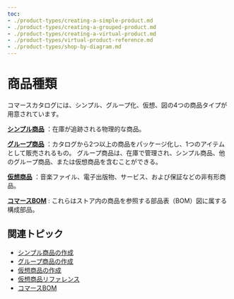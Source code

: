 ```yaml
---
toc:
- ./product-types/creating-a-simple-product.md
- ./product-types/creating-a-grouped-product.md
- ./product-types/creating-a-virtual-product.md
- ./product-types/virtual-product-reference.md
- ./product-types/shop-by-diagram.md
---
```

# 商品種類

コマースカタログには、シンプル、グループ化、仮想、図の4つの商品タイプが用意されています。

[**シンプル商品**](./product-types/creating-a-simple-product.md) ：在庫が追跡される物理的な商品。

[**グループ商品**](./product-types/creating-a-grouped-product.md) ：カタログから2つ以上の商品をパッケージ化し、1つのアイテムとして販売されるもの。 グループ商品は、在庫で管理され、シンプル商品、他のグループ商品、または仮想商品を含むことができる。

[**仮想商品**](./product-types/creating-a-virtual-product.md) ：音楽ファイル、電子出版物、サービス、および保証などの非有形商品。

[**コマースBOM**](./product-types/shop-by-diagram.md) : これらはストア内の商品を参照する部品表（BOM）図に属する構成部品。

## 関連トピック

* [シンプル商品の作成](./product-types/creating-a-simple-product.md)
* [グループ商品の作成](./product-types/creating-a-grouped-product.md)
* [仮想商品の作成](./product-types/creating-a-virtual-product.md)
* [仮想商品リファレンス](./product-types/virtual-product-reference.md)
* [コマースBOM](./product-types/shop-by-diagram.md)
